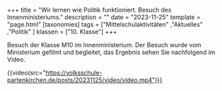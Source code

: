 +++
title = "Wir lernen wie Politik funktioniert. Besuch des Innenministeriums."
description = ""
date = "2023-11-25"
template = "page.html"
[taxonomies]
tags = ["Mittelschulaktivitäten" ,"Aktuelles" ,"Politik" ]
klassen = ["10. Klasse"]
+++

Besuch der Klasse M10 im Innenministerium. Der Besuch wurde vom Ministerium gefilmt und begleitet, das Ergebnis sehen Sie nachfolgend im Video.


{{video(src="https://volksschule-partenkirchen.de/posts/20231125/video/video.mp4")}}

<!-- more -->

